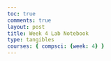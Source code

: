 ```yaml
---
toc: true
comments: true
layout: post
title: Week 4 Lab Notebook 
type: tangibles
courses: { compsci: {week: 4} }
---
```

